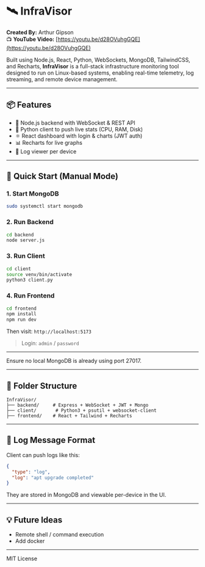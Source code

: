 # 🛰️ InfraVisor
**Created By:** Arthur Gipson  
📺 **YouTube Video:** [https://youtu.be/d28OVuhgGQE](https://youtu.be/d28OVuhgGQE)

Built using Node.js, React, Python, WebSockets, MongoDB, TailwindCSS, and Recharts, **InfraVisor** is a full-stack infrastructure monitoring tool designed to run on Linux-based systems, enabling real-time telemetry, log streaming, and remote device management.

---

## 📦 Features
- 🧠 Node.js backend with WebSocket & REST API
- 🐍 Python client to push live stats (CPU, RAM, Disk)
- ⚛️ React dashboard with login & charts (JWT auth)
- 📊 Recharts for live graphs
- 📜 Log viewer per device

---

## 🚀 Quick Start (Manual Mode)

### 1. Start MongoDB
```bash
sudo systemctl start mongodb
```

### 2. Run Backend
```bash
cd backend
node server.js
```

### 3. Run Client
```bash
cd client
source venv/bin/activate
python3 client.py
```

### 4. Run Frontend
```bash
cd frontend
npm install
npm run dev
```

Then visit: `http://localhost:5173`

> Login: `admin` / `password`

---

Ensure no local MongoDB is already using port 27017.

---

## 📂 Folder Structure
```
InfraVisor/
├── backend/     # Express + WebSocket + JWT + Mongo
├── client/       # Python3 + psutil + websocket-client
├── frontend/    # React + Tailwind + Recharts
```

---

## 📜 Log Message Format
Client can push logs like this:
```json
{
  "type": "log",
  "log": "apt upgrade completed"
}
```

They are stored in MongoDB and viewable per-device in the UI.

---

## 💡 Future Ideas
- Remote shell / command execution
- Add docker

---

MIT License
